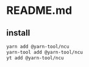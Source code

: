 # README.md

    

## install

```bash
yarn add @yarn-tool/ncu
yarn-tool add @yarn-tool/ncu
yt add @yarn-tool/ncu
```


